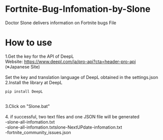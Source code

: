 # Fortnite-Bug-Infomation-by-Slone
Doctor Slone delivers information on Fortnite bugs File
# How to use
1.Get the key for the API of DeepL<br>
Website: https://www.deepl.com/ja/pro-api?cta=header-pro-api<br>
(※Japanese Site)<br><br>
Set the key and translation language of DeepL obtained in the settings.json<br>
2.Install the library at DeepL<br>
```cmd prompt
pip install DeepL
```
<br>
3.Click on "Slone.bat"<br><br>
4. if successful, two text files and one JSON file will be generated<br>
-slone-all-infomation.txt<br>
-slone-all-infomation.txtslone-NextUPdate-infomation.txt<br>
-fortnite_community_issues.json<br>
